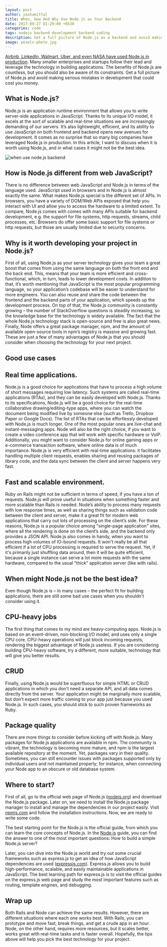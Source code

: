 ```yaml
---
layout: post
author: yashumittal
title: When, How And Why Use Node.js as Your Backend
date: 2017-09-27 01:29:00 +0530
categories: code
tags: nodejs backend development backend coding
description: Get a full picture of Node.js as a backend and avoid making serious mistakes in development that could cost you money.
image: pexels-photo.jpg
---
```


[Airbnb, LinkedIn, Walmart, Uber, and even NASA have used Node.js in production](/10-top-companies-that-used-nodejs-in-production). Many smaller enterprises and startups follow their lead and leverage the technology in building applications. The benefits of Node.js are countless, but you should also be aware of its constraints. Get a full picture of Node.js and avoid making serious mistakes in development that could cost you money.

## What is Node.js?

Node.js is an application runtime environment that allows you to write server-side applications in JavaScript. Thanks to its unique I/O model, it excels at the sort of scalable and real-time situations we are increasingly demanding of our servers.  It’s also lightweight, efficient, and its ability to use JavaScript on both frontend and backend opens new avenues for development. It comes as no surprise that so many big companies have leveraged Node.js in production. In this article, I want to discuss when it is worth using Node.js, and in what cases it might not be the best idea.

![when use node.js backend](//blog.codecarrot.net/images/4hg8lh9hoxc-crew-486671-edited.jpg)

## How is Node.js different from web JavaScript?

There is no difference between web JavaScript and Node.js in terms of the language used. JavaScript used in browsers and in Node.js is almost exactly the same. What makes Node.js special is the different set of APIs. In browsers, you have a variety of DOM/Web APIs exposed that help you interact with UI and allow you to access the hardware to a limited extent. To compare, Node.js comes with comes with many APIs suitable for backend development, e.g. the support for file systems, http requests, streams, child processes, etc. Browsers do offer some basic support for file systems or http requests, but those are usually limited due to security concerns.

## Why is it worth developing your project in Node.js?

First of all, using Node.js as your server technology gives your team a great boost that comes from using the same language on both the front end and the back end. This, means that your team is more efficient and cross-functional, which, in turn, leads to lower development costs. In addition to that, it’s worth mentioning that JavaScript is the most popular programming language, so your application’s codebase will be easier to understand for more engineers. You can also reuse and share the code between the frontend and the backend parts of your application, which speeds up the development process. On top of that, the Node.js community is constantly growing – the number of StackOverflow questions is steadily increasing, so the knowledge base for the technology is widely available. The fact that the whole Node.js technology stack is open-source and free is also great news. Finally, Node offers a great package manager, npm, and the amount of available open-source tools in npm’s registry is massive and growing fast. These are just a few of many advantages of Node.js that you should consider when choosing the technology for your next project.

## Good use cases

## Real time applications.

Node.js is a good choice for applications that have to process a high volume of short messages requiring low latency. Such systems are called real-time applications (RTAs), and they can be easily developed with Node.js. Thanks to its specifications, Node.js will be a good choice for the real-time collaborative drawing/editing-type apps, where you can watch the document being modified live by someone else (such as Trello, Dropbox Paper or Google Docs).
The list of RTAs that can be effortlessly developed with Node.js is much longer. One of the most popular ones are live-chat and instant-messaging apps. Node will also be the right choice, if you want to create a video conference app that will work with specific hardware or VoIP. Additionally, you might want to consider Node.js for online gaming apps or e-commerce transaction software, where online data is of much importance.
Node.js is very efficient with real-time applications: it facilitates handling multiple client requests, enables sharing and reusing packages of library code, and the data sync between the client and server happens very fast.

## Fast and scalable environment.

Ruby on Rails might not be sufficient in terms of speed, if you have a ton of requests. Node.js will prove useful in situations when something faster and more scalable than Rails is needed. Node’s ability to process many requests with low response times, as well as sharing things such as validation code between the client and server, make it a great fit for modern web applications that carry out lots of processing on the client’s side. For these reasons, Node.js is a popular choice among "single-page application" sites, where all the rendering is done on the client’s side, and the backend only provides a JSON API.
Node.js also comes in handy, when you want to process high volumes of IO-bound requests. It won't really be all that efficient if a lot of CPU processing is required to serve the request. Yet, if it's primarily just shuffling data around, then it will be quite efficient, because a single instance can serve a lot more requests with the same hardware, compared to the usual "thick" application server (like with rails).

## When might Node.js not be the best idea?

Even though Node.js is – in many cases – the perfect fit for building applications, there are still some bad use cases when you shouldn't consider using it.

## CPU-heavy jobs

The first thing that comes to my mind are heavy-computing apps. Node.js is based on an event-driven, non-blocking I/O model, and uses only a single CPU core. CPU-heavy operations will just block incoming requests, rendering the biggest advantage of Node.js useless. If you are considering building CPU-heavy software, try a different, more suitable, technology that will give you better results.

## CRUD

Finally, using Node.js would be superfluous for simple HTML or CRUD applications in which you don't need a separate API, and all data comes directly from the server. Your application might be marginally more scalable, but don't expect more traffic coming to your app just because you used Node.js. In such cases, you should stick to such proven frameworks as Ruby.

## Package quality

There are more things to consider before kicking off with Node.js. Many packages for Node.js applications are available in npm. The community is vibrant, the technology is becoming more mature, and npm is the largest available repository at the moment. Yet, packages vary in their quality. Sometimes, you can still encounter issues with packages supported only by individual users and not maintained properly; for instance, when connecting your Node app to an obscure or old database system.

## Where to start?

First of all, go to the official web page of Node.js ([nodejs.org](//nodejs.org/)) and download the Node.js package. Later on, we need to install the Node.js package manager to install and manage the dependencies in our project easily. Visit [npmjs.com](//www.npmjs.com/) and follow the installation instructions. Now, we are ready to write some code.

The best starting point for the Node.js is the official guide, from which you can learn the core concepts of Node.js. In the [Node.js](//nodejs.org/en/docs/guides/getting-started-guide/) guide, you can find the answer to one of the most important questions: How to build a simple Node.js server?

Later, you can dive into the Node.js world and try out some crucial frameworks such as express.js to get an idea of how JavaScript dependencies are used ([expressjs.com](//expressjs.com/)). Express.js allows you to build high-performance, scalable, and easily maintainable applications in JavaScript. The best learning path for express.js is to visit the official guides on the express.js web page and study the most important features such as routing, template engines, and debugging.

## Wrap up

Both Rails and Node can achieve the same results. However, there are different situations where each one works best. With Rails, you can prototype and move fast, break things, and get a crude app in an hour. Node, on the other hand, requires more resources, but it scales better, works great with real-time tasks and is faster overall. Hopefully, the tips above will help you pick the best technology for your project.
